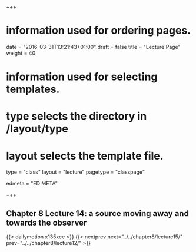 +++
# information used for ordering pages.
date = "2016-03-31T13:21:43+01:00"
draft = false
title = "Lecture Page"
weight = 40

# information used for selecting templates.
# type selects the directory in /layout/type
# layout selects the template file.

type   = "class"
layout = "lecture"
pagetype = "classpage"





edmeta = "ED META"

+++
## Chapter 8 Lecture 14: a source moving away and towards the observer
{{< dailymotion x135xce >}}
{{< nextprev next="../../chapter8/lecture15/"     prev="../../chapter8/lecture12/"  >}}

